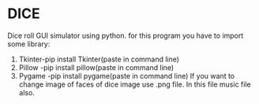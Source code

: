 # DICE
Dice roll GUI simulator using python. 
for this program you have to import some library:
  1. Tkinter-pip install Tkinter(paste in command line)
  2. Pillow -pip install pillow(paste in command line)
  3. Pygame -pip install pygame(paste in command line)
If you want to change image of faces of dice image use .png file.
In this file music file also.
